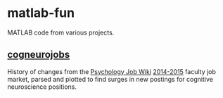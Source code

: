 # matlab-fun
MATLAB code from various projects.

## [cogneurojobs](https://github.com/lauraannelibby/matlab-fun/tree/590bf1961c047b902dbe81636dd9776bd18dcfd4/cogneurojobs)
History of changes from the [Psychology Job Wiki](http://psychjobsearch.wikidot.com/) [2014-2015](http://psychjobsearch.wikidot.com/2014) faculty job market, parsed and plotted to find surges in new postings for cognitive neuroscience positions.
